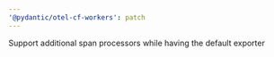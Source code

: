 ```yaml
---
'@pydantic/otel-cf-workers': patch
---
```


Support additional span processors while having the default exporter
